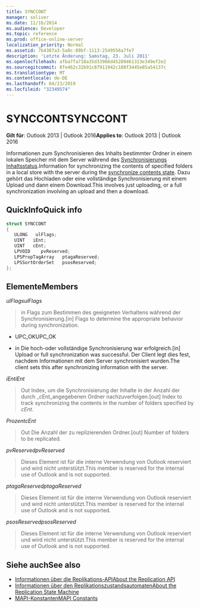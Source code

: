 ```yaml
---
title: SYNCCONT
manager: soliver
ms.date: 11/16/2014
ms.audience: Developer
ms.topic: reference
ms.prod: office-online-server
localization_priority: Normal
ms.assetid: 7b4307a3-5a8c-89bf-1113-2549556a7fe7
description: 'Letzte Änderung: Samstag, 23. Juli 2011'
ms.openlocfilehash: afba7fa718a35d33966d45289461313e349ef2e2
ms.sourcegitcommit: 8fe462c32b91c87911942c188f3445e85a54137c
ms.translationtype: MT
ms.contentlocale: de-DE
ms.lasthandoff: 04/23/2019
ms.locfileid: "32349574"
---
```

# <a name="synccont"></a><span data-ttu-id="7c927-103">SYNCCONT</span><span class="sxs-lookup"><span data-stu-id="7c927-103">SYNCCONT</span></span>

<span data-ttu-id="7c927-104">**Gilt für**: Outlook 2013 | Outlook 2016</span><span class="sxs-lookup"><span data-stu-id="7c927-104">**Applies to**: Outlook 2013 | Outlook 2016</span></span> 
  
<span data-ttu-id="7c927-105">Informationen zum Synchronisieren des Inhalts bestimmter Ordner in einem lokalen Speicher mit dem Server während des [Synchronisierungs Inhaltsstatus](synchronize-contents-state.md).</span><span class="sxs-lookup"><span data-stu-id="7c927-105">Information for synchronizing the contents of specified folders in a local store with the server during the [synchronize contents state](synchronize-contents-state.md).</span></span> <span data-ttu-id="7c927-106">Dazu gehört das Hochladen oder eine vollständige Synchronisierung mit einem Upload und dann einem Download.</span><span class="sxs-lookup"><span data-stu-id="7c927-106">This involves just uploading, or a full synchronization involving an upload and then a download.</span></span>
  
## <a name="quick-info"></a><span data-ttu-id="7c927-107">QuickInfo</span><span class="sxs-lookup"><span data-stu-id="7c927-107">Quick info</span></span>

```cpp
struct SYNCCONT 
{ 
   ULONG   ulFlags; 
   UINT   iEnt; 
   UINT   cEnt; 
   LPVOID    pvReserved; 
   LPSPropTagArray   ptagaReserved; 
   LPSSortOrderSet   psosReserved; 
};
```

## <a name="members"></a><span data-ttu-id="7c927-108">Elemente</span><span class="sxs-lookup"><span data-stu-id="7c927-108">Members</span></span>

<span data-ttu-id="7c927-109">_ulFlags_</span><span class="sxs-lookup"><span data-stu-id="7c927-109">_ulFlags_</span></span>
  
> <span data-ttu-id="7c927-110">in Flags zum Bestimmen des geeigneten Verhaltens während der Synchronisierung.</span><span class="sxs-lookup"><span data-stu-id="7c927-110">[in] Flags to determine the appropriate behavior during synchronization.</span></span>
    
  - <span data-ttu-id="7c927-111">UPC_OK</span><span class="sxs-lookup"><span data-stu-id="7c927-111">UPC_OK</span></span>
    
  - <span data-ttu-id="7c927-112">in Die hoch-oder vollständige Synchronisierung war erfolgreich.</span><span class="sxs-lookup"><span data-stu-id="7c927-112">[in] Upload or full synchronization was successful.</span></span> <span data-ttu-id="7c927-113">Der Client legt dies fest, nachdem Informationen mit dem Server synchronisiert wurden.</span><span class="sxs-lookup"><span data-stu-id="7c927-113">The client sets this after synchronizing information with the server.</span></span>
    
<span data-ttu-id="7c927-114">_iEnt_</span><span class="sxs-lookup"><span data-stu-id="7c927-114">_iEnt_</span></span>
  
> <span data-ttu-id="7c927-115">Out Index, um die Synchronisierung der Inhalte in der Anzahl der durch _cEnt_angegebenen Ordner nachzuverfolgen.</span><span class="sxs-lookup"><span data-stu-id="7c927-115">[out] Index to track synchronizing the contents in the number of folders specified by  _cEnt_.</span></span>
    
<span data-ttu-id="7c927-116">_Prozent_</span><span class="sxs-lookup"><span data-stu-id="7c927-116">_cEnt_</span></span>
  
> <span data-ttu-id="7c927-117">Out Die Anzahl der zu replizierenden Ordner.</span><span class="sxs-lookup"><span data-stu-id="7c927-117">[out] Number of folders to be replicated.</span></span>
    
<span data-ttu-id="7c927-118">_pvReserved_</span><span class="sxs-lookup"><span data-stu-id="7c927-118">_pvReserved_</span></span>
  
> <span data-ttu-id="7c927-119">Dieses Element ist für die interne Verwendung von Outlook reserviert und wird nicht unterstützt.</span><span class="sxs-lookup"><span data-stu-id="7c927-119">This member is reserved for the internal use of Outlook and is not supported.</span></span> 
    
<span data-ttu-id="7c927-120">_ptagaReserved_</span><span class="sxs-lookup"><span data-stu-id="7c927-120">_ptagaReserved_</span></span>
  
> <span data-ttu-id="7c927-121">Dieses Element ist für die interne Verwendung von Outlook reserviert und wird nicht unterstützt.</span><span class="sxs-lookup"><span data-stu-id="7c927-121">This member is reserved for the internal use of Outlook and is not supported.</span></span> 
    
<span data-ttu-id="7c927-122">_psosReserved_</span><span class="sxs-lookup"><span data-stu-id="7c927-122">_psosReserved_</span></span>
  
> <span data-ttu-id="7c927-123">Dieses Element ist für die interne Verwendung von Outlook reserviert und wird nicht unterstützt.</span><span class="sxs-lookup"><span data-stu-id="7c927-123">This member is reserved for the internal use of Outlook and is not supported.</span></span> 
    
## <a name="see-also"></a><span data-ttu-id="7c927-124">Siehe auch</span><span class="sxs-lookup"><span data-stu-id="7c927-124">See also</span></span>

- [<span data-ttu-id="7c927-125">Informationen über die Replikations-API</span><span class="sxs-lookup"><span data-stu-id="7c927-125">About the Replication API</span></span>](about-the-replication-api.md)
- [<span data-ttu-id="7c927-126">Informationen über den Replikationszustandsautomaten</span><span class="sxs-lookup"><span data-stu-id="7c927-126">About the Replication State Machine</span></span>](about-the-replication-state-machine.md)
- [<span data-ttu-id="7c927-127">MAPI-Konstanten</span><span class="sxs-lookup"><span data-stu-id="7c927-127">MAPI Constants</span></span>](mapi-constants.md)

